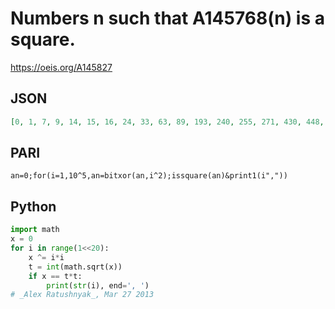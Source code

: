 # Numbers n such that A145768\(n\) is a square\.
https://oeis.org/A145827
## JSON
```JSON
[0, 1, 7, 9, 14, 15, 16, 24, 33, 63, 89, 193, 240, 255, 271, 430, 448, 528, 575, 729, 742, 783, 903, 1297, 1776, 2409, 2623, 3494, 4079, 4159, 5439, 8278, 13631, 13737, 16128, 41825, 53007, 64344, 95985, 99015, 100607, 138238, 147734, 198976, 256177, 262079, 262335, 278847]
```
## PARI
```PARI
an=0;for(i=1,10^5,an=bitxor(an,i^2);issquare(an)&print1(i","))
```
## Python
```Python
import math
x = 0
for i in range(1<<20):
    x ^= i*i
    t = int(math.sqrt(x))
    if x == t*t:
        print(str(i), end=', ')
# _Alex Ratushnyak_, Mar 27 2013
```
